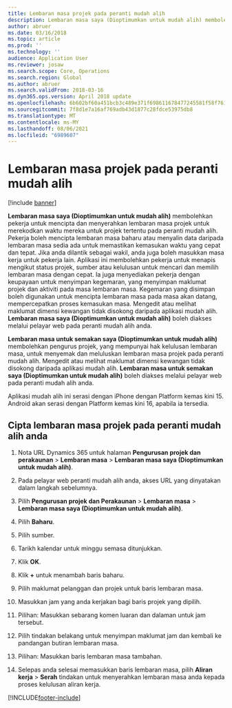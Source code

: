 ```yaml
---
title: Lembaran masa projek pada peranti mudah alih
description: Lembaran masa saya (Dioptimumkan untuk mudah alih) membolehkan pekerja untuk mencipta dan menyerahkan lembaran masa projek untuk merekodkan waktu mereka untuk projek tertentu pada peranti mudah alih.
author: abruer
ms.date: 03/16/2018
ms.topic: article
ms.prod: ''
ms.technology: ''
audience: Application User
ms.reviewer: josaw
ms.search.scope: Core, Operations
ms.search.region: Global
ms.author: abruer
ms.search.validFrom: 2018-03-16
ms.dyn365.ops.version: April 2018 update
ms.openlocfilehash: 6b602bf60a451bcb3c489e371f698611678477245581f58f76145a4b846c7b8a
ms.sourcegitcommit: 7f8d1e7a16af769adb43d1877c28fdce53975db8
ms.translationtype: MT
ms.contentlocale: ms-MY
ms.lasthandoff: 08/06/2021
ms.locfileid: "6989607"
---
```

# <a name="project-timesheets-on-a-mobile-device"></a>Lembaran masa projek pada peranti mudah alih

[!include [banner](../includes/banner.md)]

**Lembaran masa saya (Dioptimumkan untuk mudah alih)** membolehkan pekerja untuk mencipta dan menyerahkan lembaran masa projek untuk merekodkan waktu mereka untuk projek tertentu pada peranti mudah alih. Pekerja boleh mencipta lembaran masa baharu atau menyalin data daripada lembaran masa sedia ada untuk memastikan kemasukan waktu yang cepat dan tepat. Jika anda dilantik sebagai wakil, anda juga boleh masukkan masa kerja untuk pekerja lain. Aplikasi ini membolehkan pekerja untuk menapis mengikut status projek, sumber atau kelulusan untuk mencari dan memilih lembaran masa dengan cepat. Ia juga menyediakan pekerja dengan keupayaan untuk menyimpan kegemaran, yang menyimpan maklumat projek dan aktiviti pada masa lembaran masa. Kegemaran yang disimpan boleh digunakan untuk mencipta lembaran masa pada masa akan datang, mempercepatkan proses kemasukan masa. Mengedit atau melihat maklumat dimensi kewangan tidak disokong daripada aplikasi mudah alih. **Lembaran masa saya (Dioptimumkan untuk mudah alih)** boleh diakses melalui pelayar web pada peranti mudah alih anda.

**Lembaran masa untuk semakan saya (Dioptimumkan untuk mudah alih)** membolehkan pengurus projek, yang mempunyai hak kelulusan lembaran masa, untuk menyemak dan meluluskan lembaran masa projek pada peranti mudah alih. Mengedit atau melihat maklumat dimensi kewangan tidak disokong daripada aplikasi mudah alih. **Lembaran masa untuk semakan saya (Dioptimumkan untuk mudah alih)** boleh diakses melalui pelayar web pada peranti mudah alih anda.

Aplikasi mudah alih ini serasi dengan iPhone dengan Platform kemas kini 15.
Android akan serasi dengan Platform kemas kini 16, apabila ia tersedia.

## <a name="create-a-project-timesheet-on-your-mobile-device"></a>Cipta lembaran masa projek pada peranti mudah alih anda

1.  Nota URL Dynamics 365 untuk halaman **Pengurusan projek dan perakaunan** \> **Lembaran masa** \> **Lembaran masa saya (Dioptimumkan untuk mudah alih)**.

2.  Pada pelayar web peranti mudah alih anda, akses URL yang dinyatakan dalam langkah sebelumnya.
 
3.  Pilih **Pengurusan projek dan Perakaunan** \> **Lembaran masa** \> **Lembaran masa saya (Dioptimumkan untuk mudah alih)**.

4.  Pilih **Baharu**.

5.  Pilih sumber.

6.  Tarikh kalendar untuk minggu semasa ditunjukkan.

7.  Klik **OK**.

8.  Klik **+** untuk menambah baris baharu.

9.  Pilih maklumat pelanggan dan projek untuk baris lembaran masa.

10. Masukkan jam yang anda kerjakan bagi baris projek yang dipilih.

11. Pilihan: Masukkan sebarang komen luaran dan dalaman untuk jam tersebut.

12. Pilih tindakan belakang untuk menyimpan maklumat jam dan kembali ke pandangan butiran lembaran masa.

13. Pilihan: Masukkan baris lembaran masa tambahan.

14. Selepas anda selesai memasukkan baris lembaran masa, pilih **Aliran kerja** \> **Serah** tindakan untuk menyerahkan lembaran masa anda kepada proses kelulusan aliran kerja.


[!INCLUDE[footer-include](../includes/footer-banner.md)]